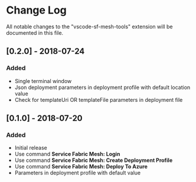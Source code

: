 # Change Log
All notable changes to the "vscode-sf-mesh-tools" extension will be documented in this file.

## [0.2.0] - 2018-07-24
### Added
- Single terminal window
- Json deployment parameters in deployment profile with default location value
- Check for templateUri OR templateFile parameters in deployment file

## [0.1.0] - 2018-07-20
### Added
- Initial release
- Use command **Service Fabric Mesh: Login**
- Use command **Service Fabric Mesh: Create Deployment Profile**
- Use command **Service Fabric Mesh: Deploy To Azure**
- Parameters in deployment profile with default value